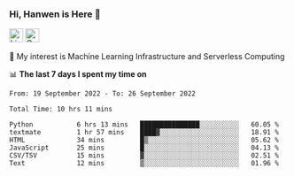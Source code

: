 ### Hi, Hanwen is Here 👋
<p>
	<a href="https://www.linkedin.com/in/liu-hanwen/"><img src="https://img.shields.io/badge/@hanwen-0A66C2?style=flat&logo=LinkedIn&logoColor=white" alt="Linkedin"  height="25px"/></a> 
	<a href="https://scholar.google.com/citations?user=HDF0su0AAAAJ"><img src="https://img.shields.io/badge/scholar-4385FE.svg?&style=plastic&logo=google-scholar&logoColor=white" alt="Google Scholar" height="25px"> </a>
</p>
🌱 My interest is Machine Learning Infrastructure and Serverless Computing

📊 **The last 7 days I spent my time on** 
<!--START_SECTION:waka-->

```text
From: 19 September 2022 - To: 26 September 2022

Total Time: 10 hrs 11 mins

Python           6 hrs 13 mins   ███████████████░░░░░░░░░░   60.05 %
textmate         1 hr 57 mins    ████▓░░░░░░░░░░░░░░░░░░░░   18.91 %
HTML             34 mins         █▒░░░░░░░░░░░░░░░░░░░░░░░   05.62 %
JavaScript       25 mins         █░░░░░░░░░░░░░░░░░░░░░░░░   04.13 %
CSV/TSV          15 mins         ▓░░░░░░░░░░░░░░░░░░░░░░░░   02.51 %
Text             12 mins         ▒░░░░░░░░░░░░░░░░░░░░░░░░   01.96 %
```

<!--END_SECTION:waka-->


<!--
**david990917/david990917** is a ✨ _special_ ✨ repository because its `README.md` (this file) appears on your GitHub profile.

Here are some ideas to get you started:

- 🔭 I’m currently working on ...
- 🌱 I’m currently learning ...
- 👯 I’m looking to collaborate on ...
- 🤔 I’m looking for help with ...
- 💬 Ask me about ...
- 📫 How to reach me: ...
- 😄 Pronouns: ...
- ⚡ Fun fact: ...
-->
